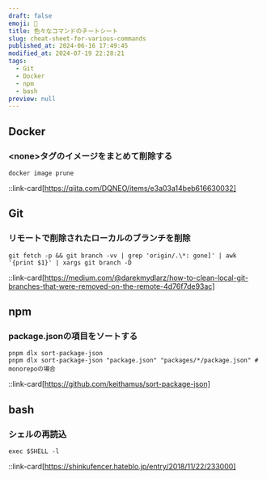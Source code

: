 ```yaml
---
draft: false
emoji: 👑
title: 色々なコマンドのチートシート
slug: cheat-sheet-for-various-commands
published_at: 2024-06-16 17:49:45
modified_at: 2024-07-19 22:28:21
tags:
  - Git
  - Docker
  - npm
  - bash
preview: null
---
```


## Docker

### &lt;none&gt;タグのイメージをまとめて削除する

```bash:Terminal
docker image prune
```

::link-card[https://qiita.com/DQNEO/items/e3a03a14beb616630032]

## Git

### リモートで削除されたローカルのブランチを削除

```bash:Terminal
git fetch -p && git branch -vv | grep 'origin/.\*: gone]' | awk '{print $1}' | xargs git branch -D
```

::link-card[https://medium.com/@darekmydlarz/how-to-clean-local-git-branches-that-were-removed-on-the-remote-4d76f7de93ac]

## npm

### package.jsonの項目をソートする

```sh:Terminal
pnpm dlx sort-package-json
pnpm dlx sort-package-json "package.json" "packages/*/package.json" # monorepoの場合
```

::link-card[https://github.com/keithamus/sort-package-json]

## bash

### シェルの再読込

```sh:Terminal
exec $SHELL -l
```

::link-card[https://shinkufencer.hateblo.jp/entry/2018/11/22/233000]
